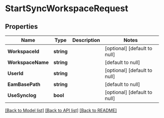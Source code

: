 # StartSyncWorkspaceRequest

## Properties
Name | Type | Description | Notes
------------ | ------------- | ------------- | -------------
**WorkspaceId** | **string** |  | [optional] [default to null]
**WorkspaceName** | **string** |  | [default to null]
**UserId** | **string** |  | [optional] [default to null]
**EamBasePath** | **string** |  | [default to null]
**UseSynclog** | **bool** |  | [optional] [default to null]

[[Back to Model list]](../README.md#documentation-for-models) [[Back to API list]](../README.md#documentation-for-api-endpoints) [[Back to README]](../README.md)


